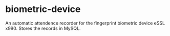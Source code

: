 # biometric-device
An automatic attendence recorder for the fingerprint biometric device eSSL x990. Stores the records in MySQL.

